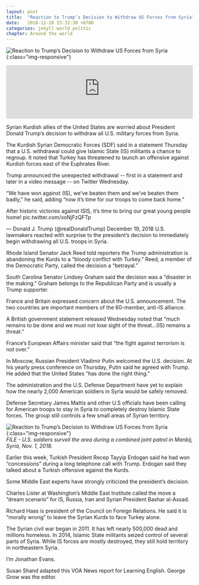 ```yaml
---
layout: post
title:  "Reaction to Trump’s Decision to Withdraw US Forces from Syria"
date:   2018-12-20 15:32:30 +0700
categories: jekyll world politic
chapter: Around the world
---
```

![Reaction to Trump’s Decision to Withdraw US Forces from Syria](https://gdb.voanews.com/F1230F78-5CC1-4A33-BC28-1EC59D9DF270_cx0_cy7_cw0_w1023_r1_s.jpg){:class="img-responsive"}

<iframe src="https://learningenglish.voanews.com/embed/player/0/4709654.html?type=audio" frameborder="0" scrolling="no" width="100%" height="144" allowfullscreen></iframe>

Syrian Kurdish allies of the United States are worried about President Donald Trump’s decision to withdraw all U.S. military forces from Syria.

The Kurdish Syrian Democratic Forces (SDF) said in a statement Thursday that a U.S. withdrawal could give Islamic State (IS) militants a chance to regroup. It noted that Turkey has threatened to launch an offensive against Kurdish forces east of the Euphrates River.

Trump announced the unexpected withdrawal -- first in a statement and later in a video message -- on Twitter Wednesday.

“We have won against (IS), we’ve beaten them and we’ve beaten them badly,” he said, adding “now it’s time for our troops to come back home.”

After historic victories against ISIS, it’s time to bring our great young people home! pic.twitter.com/xoNjFzQFTp

— Donald J. Trump (@realDonaldTrump) December 19, 2018
U.S. lawmakers reacted with surprise to the president’s decision to immediately begin withdrawing all U.S. troops in Syria.

Rhode Island Senator Jack Reed told reporters the Trump administration is abandoning the Kurds to a “bloody conflict with Turkey.” Reed, a member of the Democratic Party, called the decision a “betrayal.”

South Carolina Senator Lindsey Graham said the decision was a “disaster in the making." Graham belongs to the Republican Party and is usually a Trump supporter.

France and Britain expressed concern about the U.S. announcement. The two countries are important members of the 60-member, anti-IS alliance.

A British government statement released Wednesday noted that “much remains to be done and we must not lose sight of the threat…(IS) remains a threat.”

France’s European Affairs minister said that “the fight against terrorism is not over.”

In Moscow, Russian President Vladimir Putin welcomed the U.S. decision. At his yearly press conference on Thursday, Putin said he agreed with Trump. He added that the United States “has done the right thing.”

The administration and the U.S. Defense Department have yet to explain how the nearly 2,000 American soldiers in Syria would be safely removed.

Defense Secretary James Mattis and other U.S officials have been calling for American troops to stay in Syria to completely destroy Islamic State forces. The group still controls a few small areas of Syrian territory.

![Reaction to Trump’s Decision to Withdraw US Forces from Syria](https://gdb.voanews.com/DBD2D062-AA25-4194-A6FD-1D3917422A78_w650_r0_s.jpg){:class="img-responsive"}     
*FILE - U.S. soldiers surveil the area during a combined joint patrol in Manbij, Syria, Nov. 1, 2018.*

Earlier this week, Turkish President Recep Tayyip Erdogan said he had won “concessions” during a long telephone call with Trump. Erdogan said they talked about a Turkish offensive against the Kurds.

Some Middle East experts have strongly criticized the president’s decision.

Charles Lister at Washington’s Middle East Institute called the move a “dream scenario” for IS, Russia, Iran and Syrian President Bashar al-Assad.

Richard Haas is president of the Council on Foreign Relations. He said it is “morally wrong” to leave the Syrian Kurds to face Turkey alone.

The Syrian civil war began in 2011. It has left nearly 500,000 dead and millions homeless. In 2014, Islamic State militants seized control of several parts of Syria. While IS forces are mostly destroyed, they still hold territory in northeastern Syria.

I’m Jonathan Evans.

Susan Shand adapted this VOA News report for Learning English. George Grow was the editor.